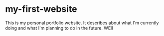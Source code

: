 # my-first-website
This is my personal portfolio website.
It describes about what I'm currently doing and what I'm planning to do in the future.
WEll